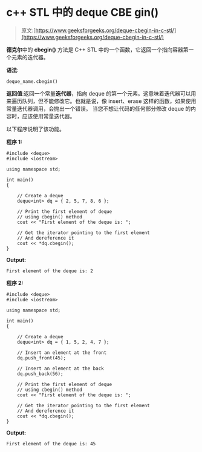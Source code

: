 # c++ STL 中的 deque CBE gin()

> 原文:[https://www.geeksforgeeks.org/deque-cbegin-in-c-stl/](https://www.geeksforgeeks.org/deque-cbegin-in-c-stl/)

**德克尔**中的 **cbegin()** 方法是 C++ STL 中的一个函数，它返回一个指向容器第一个元素的迭代器。

**语法**:

```
deque_name.cbegin()
```

**返回值**:返回一个常量**迭代器**，指向 deque 的第一个元素。这意味着迭代器可以用来遍历队列，但不能修改它。也就是说，像 insert、erase 这样的函数，如果使用常量迭代器调用，会抛出一个错误。
当您不想让代码的任何部分修改 deque 的内容时，应该使用常量迭代器。

以下程序说明了该功能。

**程序 1:**

```
#include <deque>
#include <iostream>

using namespace std;

int main()
{

    // Create a deque
    deque<int> dq = { 2, 5, 7, 8, 6 };

    // Print the first element of deque
    // using cbegin() method
    cout << "First element of the deque is: ";

    // Get the iterator pointing to the first element
    // And dereference it
    cout << *dq.cbegin();
}
```

**Output:**

```
First element of the deque is: 2

```

**程序 2:**

```
#include <deque>
#include <iostream>

using namespace std;

int main()
{

    // Create a deque
    deque<int> dq = { 1, 5, 2, 4, 7 };

    // Insert an element at the front
    dq.push_front(45);

    // Insert an element at the back
    dq.push_back(56);

    // Print the first element of deque
    // using cbegin() method
    cout << "First element of the deque is: ";

    // Get the iterator pointing to the first element
    // And dereference it
    cout << *dq.cbegin();
}
```

**Output:**

```
First element of the deque is: 45

```